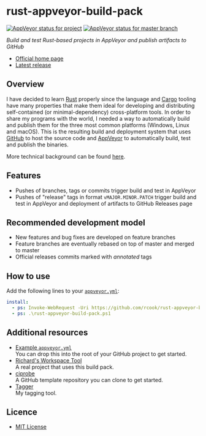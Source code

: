 # rust-appveyor-build-pack

[![AppVeyor status for project](https://ci.appveyor.com/api/projects/status/w2nmlj9ljfkp10kh?svg=true)][status-project]
[![AppVeyor status for master branch](https://ci.appveyor.com/api/projects/status/w2nmlj9ljfkp10kh/branch/master?svg=true)][status-master]

_Build and test Rust-based projects in AppVeyor and publish artifacts to GitHub_

* [Official home page][home]
* [Latest release][latest]

## Overview

I have decided to learn [Rust][rust] properly since the language and [Cargo] tooling have many properties that make them ideal for developing and distributing self-contained (or minimal-dependency) cross-platform tools. In order to share my programs with the world, I needed a way to automatically build and publish them for the three most common platforms (Windows, Linux and macOS). This is the resulting build and deployment system that uses [GitHub][github] to host the source code and [AppVeyor][appveyor] to automatically build, test and publish the binaries.

More technical background can be found [here][background].

## Features

* Pushes of branches, tags or commits trigger build and test in AppVeyor
* Pushes of "release" tags in format `vMAJOR.MINOR.PATCH` trigger build and test in AppVeyor and deployment of artifacts to GitHub Releases page

## Recommended development model

* New features and bug fixes are developed on feature branches
* Feature branches are eventually rebased on top of master and merged to master
* Official releases commits marked with _annotated_ tags

## How to use

Add the following lines to your [`appveyor.yml`][appveyor-yml]:

```yaml
install:
  - ps: Invoke-WebRequest -Uri https://github.com/rcook/rust-appveyor-build-pack/releases/latest/download/rust-appveyor-build-pack.ps1 -OutFile rust-appveyor-build-pack.ps1
  - ps: .\rust-appveyor-build-pack.ps1
```

## Additional resources

* [Example `appveyor.yml`][appveyor-yml-example] \
  You can drop this into the root of your GitHub project to get started.
* [Richard's Workspace Tool][rws] \
  A real project that uses this build pack.
* [ciprobe][ciprobe] \
  A GitHub template repository you can clone to get started.
* [Tagger][tagger] \
  My tagging tool.

## Licence

* [MIT License][licence]

[appveyor]: https://appveyor.com/
[appveyor-yml]: https://www.appveyor.com/docs/appveyor-yml/
[appveyor-yml-example]: appveyor.yml.example
[background]: BACKGROUND.md
[cargo]: https://doc.rust-lang.org/cargo/
[ciprobe]: https://github.com/rcook/ciprobe
[github]: https://github.com/
[home]: https://github.com/rcook/rust-appveyor-build-pack
[latest]: https://github.com/rcook/rust-appveyor-build-pack/releases/latest
[licence]: LICENSE
[rust]: https://www.rust-lang.org/
[rws]: https://github.com/rcook/rws
[status-project]: https://ci.appveyor.com/project/rcook/rust-appveyor-build-pack
[status-master]: https://ci.appveyor.com/project/rcook/rust-appveyor-build-pack/branch/master
[tagger]: https://github.com/rcook/tagger
